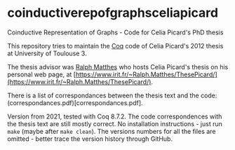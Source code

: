 # coinductiverepofgraphsceliapicard
Coinductive Representation of Graphs - Code for Celia Picard's PhD thesis

This repository tries to maintain the [Coq](https://coq.inria.fr/) code of Celia Picard's 2012 thesis at University of Toulouse 3.

The thesis advisor was [Ralph Matthes](https://www.irit.fr/~Ralph.Matthes/) who hosts Celia Picard's thesis on his personal web page, at [https://www.irit.fr/~Ralph.Matthes/ThesePicard/](https://www.irit.fr/~Ralph.Matthes/ThesePicard/).

There is a list of correspondances between the thesis text and the code:  (correspondances.pdf)[correspondances.pdf].

Version from 2021, tested with Coq 8.7.2. The code correspondences with the thesis text are still mostly correct. No installation instructions - just run `make` (maybe after `make clean`). The versions numbers for all the files are omitted - better trace the version history through GitHub.

